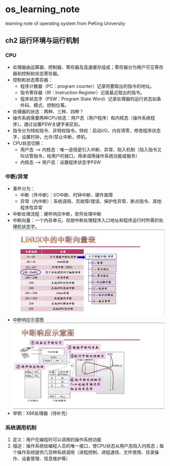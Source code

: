 # os_learning_note
learning note of operating system from PeKing University
## ch2 运行环境与运行机制
### CPU
* 处理器由运算器、控制器、寄存器及高速缓存组成；寄存器分为用户可见寄存器和控制和状态寄存器。
* 控制和状态寄存器：<br>
    - 程序计数器（PC：program counter）记录将要取出的指令的地址。
    - 指令寄存器（IR：Instruction Register）记录最近取出的指令。
    - 程序状态字（PSW：Program State Word）记录处理器的运行状态如条件码、模式、控制位等。
* 处理器的状态：两种、三种、四种？
* 操作系统需要两种CPU状态：用户态（用户程序）和内核态（操作系统程序）。通过设置PSW关键字来区别。
* 指令分为特权指令、非特权指令。特权：启动I/O，内存清零，修改程序状态字，设置时钟，允许/禁止中断，停机。
* CPU状态切换：
    - 用户态 ——> 内核态：唯一途径是引入中断、异常、陷入机制（陷入指令又叫访管指令，给用户的接口，用来调用操作系统功能或服务）
    - 内核态 ——> 用户态：设置程序状态字PSW
### 中断/异常
* 事件分为：
    - 中断（外中断）：I/O中断、时钟中断、硬件故障
    - 异常（内中断）：系统调用、页故障/错误、保护性异常、断点指令、其他程序性异常
* 中断处理流程：硬件响应中断，软件处理中断
* 中断向量：一个内存单元，存放中断处理程序入口地址和程序运行时所需的处理机状态字。
![中断向量表](https://github.com/sjtujw/os_learning_note/raw/master/img/Interrupt_list.jpg)
* 中断响应示意图
![中断响应示意图](https://github.com/sjtujw/os_learning_note/raw/master/img/Interrupt_response.jpg)
* 举例：X86处理器（待补充）
### 系统调用机制
1. 定义：用户在编程时可以调用的操作系统功能
2. 描述：操作系统给编程人员的唯一接口，使CPU状态从用户态陷入内核态；每个操作系统提供几百种系统调用（进程控制、进程通信、文件使用、目录操作、设备管理、信息维护等）
